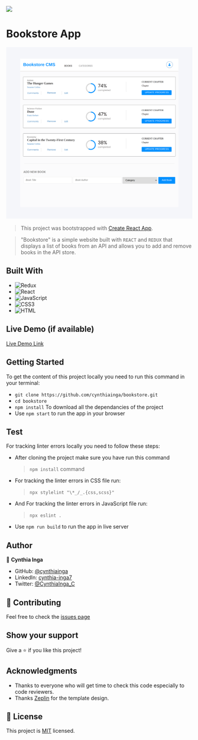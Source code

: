 ![](https://img.shields.io/badge/Microverse-blueviolet)

# Bookstore App

![BookStore](./src/images/bookstore.png)

> This project was bootstrapped with [Create React App](https://github.com/facebook/create-react-app).

> "Bookstore" is a simple website built with `REACT` and `REDUX` that displays a list of books from an API and allows you to add and remove books in the API store.


## Built With

- ![Redux](https://img.shields.io/badge/-Redux-1d1919?style=flat&logo=redux)
- ![React](https://img.shields.io/badge/-React-000000?style=flat&logo=react)
- ![JavaScript](https://img.shields.io/badge/-JavaScript-000000?style=flat&logo=javascript)
- ![CSS3](https://img.shields.io/badge/-CSS3-000000?style=flat&logo=css3&logoColor=ffffff&labelColor=1572B6)
- ![HTML](https://img.shields.io/badge/-HTML-000000?style=flat&logo=html)


## Live Demo (if available)

[Live Demo Link](https://livedemo.com)


## Getting Started

To get the content of this project locally you need to run this command in your terminal:

- `git clone https://github.com/cynthiainga/bookstore.git`
- `cd bookstore`
- `npm install` To download all the dependancies of the project
- Use `npm start` to run the app in your browser

## Test

For tracking linter errors locally you need to follow these steps:

- After cloning the project make sure you have run this command

  > `npm install` command

- For tracking the linter errors in CSS file run:

  > `npx stylelint "\*_/_.{css,scss}"`

- And For tracking the linter errors in JavaScript file run:

  > `npx eslint .`

- Use `npm run build` to run the app in live server

## Author

👤 **Cynthia Inga**

- GitHub: [@cynthiainga](https://github.com/cynthiainga)
- LinkedIn: [cynthia-inga7](https://www.linkedin.com/in/cynthia-inga7/)
- Twitter: [@CynthiaInga_C](https://twitter.com/CynthiaInga_C)

## :handshake: Contributing

Feel free to check the [issues page](https://github.com/cynthiainga/bookstore/issues)

## Show your support

Give a :star: if you like this project!

## Acknowledgments

- Thanks to everyone who will get time to check this code especially to code reviewers.
- Thanks [Zeplin](https://app.zeplin.io/project/5b35a9e13227086040f8eb75/screen/5b695e29bb8c844f118f9378) for the template design.

## 📝 License

This project is [MIT](./MIT.md) licensed.
